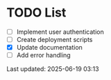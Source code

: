 # TODO List

- [ ] Implement user authentication
- [ ] Create deployment scripts
- [x] Update documentation
- [ ] Add error handling

Last updated: 2025-06-19 03:13
